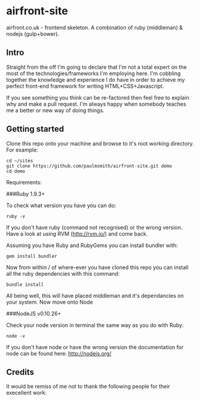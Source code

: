 airfront-site
=============

airfront.co.uk - frontend skeleton. A combination of ruby (middleman) & nodejs (gulp+bower).

Intro
-------------

Straight from the off I'm going to declare that I'm not a total expert on the most of the technologies/frameworks I'm employing here. I'm cobbling together the knowledge and experience I do have in order to achieve my perfect front-end framework for writing HTML+CSS+Javascript.

If you see something you think can be re-factored then feel free to explain why and make a pull request. I'm always happy when somebody teaches me a better or new way of doing things.

Getting started
-------------

Clone this repo onto your machine and browse to it's root working directory. For example:

```
cd ~/sites
git clone https://github.com/paulmsmith/airfront-site.git demo
cd demo
```

Requirements:

###Ruby 1.9.3+

To check what version you have you can do:

```
ruby -v
```

If you don't have ruby (command not recognised) or the wrong version. Have a look at using RVM (http://rvm.io/) and come back.

Assuming you have Ruby and RubyGems you can install bundler with:

```
gem install bundler
```

Now from within / of where-ever you have cloned this repo you can install all the ruby dependencies with this command:

```
bundle install
```

All being well, this will have placed middleman and it's dependancies on your system. Now move onto Node

###NodeJS v0.10.26+

Check your node version in terminal the same way as you do with Ruby:

```
node -v
```

If you don't have node or have the wrong version the documentation for node can be found here: http://nodejs.org/

Credits
-------------

It would be remiss of me not to thank the following people for their execellent work:

